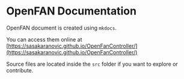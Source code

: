 # OpenFAN Documentation

OpenFAN document is created using `mkdocs`.

You can access them online at [https://sasakaranovic.github.io/OpenFanController/](https://sasakaranovic.github.io/OpenFanController/)

Source files are located inside the `src` folder if you want to explore or contribute.
